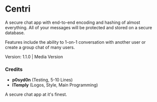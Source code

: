 # Centri
A secure chat app with end-to-end encoding and hashing of almost everything. All of your messages will be protected and stored on a secure database. 

Features include the ability to 1-on-1 conversation with another user or create a group chat of many users. 

Version: 1.1.0 | Media Version

<h3>Credits</h3>

- <b>p0syd0n</b> (Testing, 5-10 Lines)
- <b>ITemply</b> (Logos, Style, Main Programming)

A secure chat app at it's finest. 